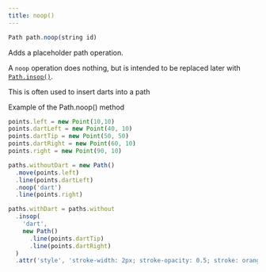 ```yaml
---
title: noop()
---
```


```js
Path path.noop(string id)
```

Adds a placeholder path operation.

A `noop` operation does nothing, but is intended to be replaced later 
with [`Path.insop()`](/reference/api/path/insop).

<Tip compact>This is often used to insert darts into a path</Tip>

<Example part="path_noop">
Example of the Path.noop() method
</Example>

```js
points.left = new Point(10,10)
points.dartLeft = new Point(40, 10)
points.dartTip = new Point(50, 50)
points.dartRight = new Point(60, 10)
points.right = new Point(90, 10)

paths.withoutDart = new Path()
  .move(points.left)
  .line(points.dartLeft)
  .noop('dart')
  .line(points.right)

paths.withDart = paths.without
  .insop(
    'dart',
    new Path()
      .line(points.dartTip)
      .line(points.dartRight)
  )
  .attr('style', 'stroke-width: 2px; stroke-opacity: 0.5; stroke: orange;')
```

